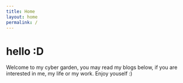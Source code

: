 ```yaml
---
title: Home
layout: home
permalink: /
---
```


# hello :D

Welcome to my cyber garden, you may read my blogs below, if you are interested in me, my life or my work.
Enjoy youself :)
